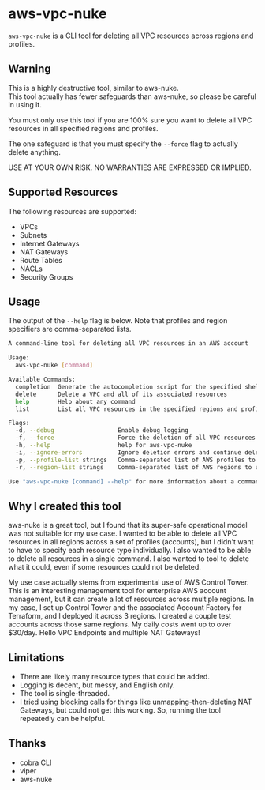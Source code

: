 # aws-vpc-nuke

`aws-vpc-nuke` is a CLI tool for deleting all VPC resources across regions and profiles.

## Warning

This is a highly destructive tool, similar to aws-nuke.  
This tool actually has fewer safeguards than aws-nuke, so please be careful in using it.

You must only use this tool if you are 100% sure you want to delete all VPC resources in all specified regions and profiles.

The one safeguard is that you must specify the `--force` flag to actually delete anything.

USE AT YOUR OWN RISK.  NO WARRANTIES ARE EXPRESSED OR IMPLIED.

## Supported Resources

The following resources are supported:

- VPCs
- Subnets
- Internet Gateways
- NAT Gateways
- Route Tables
- NACLs
- Security Groups

## Usage

The output of the `--help` flag is below.  Note that profiles and region specifiers are comma-separated lists.

```bash
A command-line tool for deleting all VPC resources in an AWS account

Usage:
  aws-vpc-nuke [command]

Available Commands:
  completion  Generate the autocompletion script for the specified shell
  delete      Delete a VPC and all of its associated resources
  help        Help about any command
  list        List all VPC resources in the specified regions and profiles

Flags:
  -d, --debug                  Enable debug logging
  -f, --force                  Force the deletion of all VPC resources without confirmation
  -h, --help                   help for aws-vpc-nuke
  -i, --ignore-errors          Ignore deletion errors and continue deleting resources
  -p, --profile-list strings   Comma-separated list of AWS profiles to use
  -r, --region-list strings    Comma-separated list of AWS regions to use (default [us-west-2])

Use "aws-vpc-nuke [command] --help" for more information about a command.
```

## Why I created this tool

aws-nuke is a great tool, but I found that its super-safe operational model was not suitable for my use case.  I wanted to be able to delete all VPC resources in all regions across a set of profiles (accounts), but I didn't want to have to specify each resource type individually.  I also wanted to be able to delete all resources in a single command.  I also wanted to tool to delete what it could, even if some resources could not be deleted.

My use case actually stems from experimental use of AWS Control Tower.  This is an interesting management tool for enterprise AWS account management, but it can create a lot of resources across multiple regions.  In my case, I set up Control Tower and the associated Account Factory for Terraform, and I deployed it across 3 regions.  I created a couple test accounts across those same regions. My daily costs went up to over $30/day.  Hello VPC Endpoints and multiple NAT Gateways!

## Limitations

- There are likely many resource types that could be added.
- Logging is decent, but messy, and English only.  
- The tool is single-threaded.
- I tried using blocking calls for things like unmapping-then-deleting NAT Gateways, but could not get this working.  So, running the tool repeatedly can be helpful. 

## Thanks

- cobra CLI 
- viper
- aws-nuke
